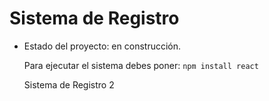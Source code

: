 <h1>Sistema de Registro</h1>

- Estado del proyecto: en construcción.

  Para ejecutar el sistema debes poner:
  ````npm install react````

  Sistema de Registro 2
  
